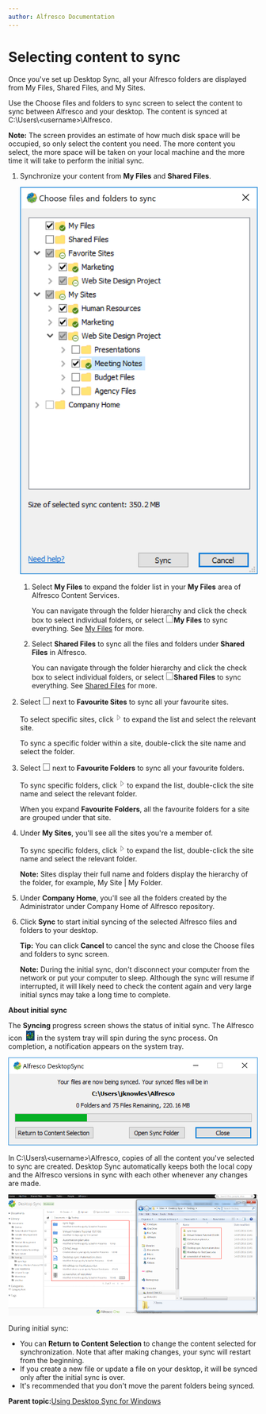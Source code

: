 ```yaml
---
author: Alfresco Documentation
---
```


# Selecting content to sync

Once you've set up Desktop Sync, all your Alfresco folders are displayed from My Files, Shared Files, and My Sites.

Use the Choose files and folders to sync screen to select the content to sync between Alfresco and your desktop. The content is synced at C:\\Users\\<username\>\\Alfresco.

**Note:** The screen provides an estimate of how much disk space will be occupied, so only select the content you need. The more content you select, the more space will be taken on your local machine and the more time it will take to perform the initial sync.

1.  Synchronize your content from **My Files** and **Shared Files**.

    ![](../images/setup-sf.png)

    1.  Select **My Files** to expand the folder list in your **My Files** area of Alfresco Content Services.

        You can navigate through the folder hierarchy and click the check box to select individual folders, or select ![](../images/ico-ds-sync-fav.png)**My Files** to sync everything. See [My Files](http://docs.alfresco.com/5.0/concepts/library-external-myfiles.html) for more.

    2.  Select **Shared Files** to sync all the files and folders under **Shared Files** in Alfresco.

        You can navigate through the folder hierarchy and click the check box to select individual folders, or select ![](../images/ico-ds-sync-fav.png)**Shared Files** to sync everything. See [Shared Files](http://docs.alfresco.com/5.0/concepts/library-external-shared.html) for more.

2.  Select ![](../images/ico-ds-sync-fav.png) next to **Favourite Sites** to sync all your favourite sites.

    To select specific sites, click ![](../images/ds-expand.png) to expand the list and select the relevant site.

    To sync a specific folder within a site, double-click the site name and select the folder.

3.  Select ![](../images/ico-ds-sync-fav.png) next to **Favourite Folders** to sync all your favourite folders.

    To sync specific folders, click ![](../images/ds-expand.png) to expand the list, double-click the site name and select the relevant folder.

    When you expand **Favourite Folders**, all the favourite folders for a site are grouped under that site.

4.  Under **My Sites**, you'll see all the sites you're a member of.

    To sync specific folders, click ![](../images/ds-expand.png) to expand the list, double-click the site name and select the relevant folder.

    **Note:** Sites display their full name and folders display the hierarchy of the folder, for example, My Site \| My Folder.

5.  Under **Company Home**, you'll see all the folders created by the Administrator under Company Home of Alfresco repository.

6.  Click **Sync** to start initial syncing of the selected Alfresco files and folders to your desktop.

    **Tip:** You can click **Cancel** to cancel the sync and close the Choose files and folders to sync screen.

    **Note:** During the initial sync, don't disconnect your computer from the network or put your computer to sleep. Although the sync will resume if interrupted, it will likely need to check the content again and very large initial syncs may take a long time to complete.


**About initial sync**

The **Syncing** progress screen shows the status of initial sync. The Alfresco icon ![](../images/ds-spin.png)in the system tray will spin during the sync process. On completion, a notification appears on the system tray.

![](../images/initialsync.png)

In C:\\Users\\<username\>\\Alfresco, copies of all the content you've selected to sync are created. Desktop Sync automatically keeps both the local copy and the Alfresco versions in sync with each other whenever any changes are made.

![](../images/sync.png)

During initial sync:

-   You can **Return to Content Selection** to change the content selected for synchronization. Note that after making changes, your sync will restart from the beginning.
-   If you create a new file or update a file on your desktop, it will be synced only after the initial sync is over.
-   It's recommended that you don't move the parent folders being synced.

**Parent topic:**[Using Desktop Sync for Windows](../concepts/desktopsync-using.md)

